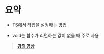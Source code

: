 # 요약

- TS에서 타입을 설정하는 방법

- void는 함수가 리턴하는 값이 없을 때 주로 사용

> **[강의 영상](https://youtu.be/uEicpgp13tI)**